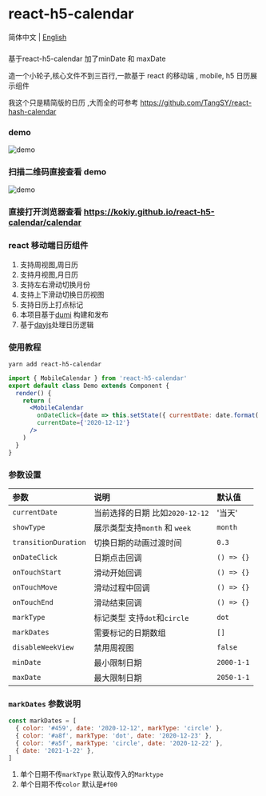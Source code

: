 # react-h5-calendar

简体中文 | [English](https://github.com/kokiy/react-h5-calendar/blob/main/README_en.md)

###

基于react-h5-calendar 加了minDate 和 maxDate 

造一个小轮子,核心文件不到三百行,一款基于 react 的移动端 , mobile, h5 日历展示组件

我这个只是精简版的日历 ,大而全的可参考 https://github.com/TangSY/react-hash-calendar

### demo

![demo](./demo.gif)

### 扫描二维码直接查看 demo

![demo](./qrcode.png)

### 直接打开浏览器查看 https://kokiy.github.io/react-h5-calendar/calendar

### react 移动端日历组件

1. 支持周视图,周日历
2. 支持月视图,月日历
3. 支持左右滑动切换月份
4. 支持上下滑动切换日历视图
5. 支持日历上打点标记
6. 本项目基于[dumi](https://github.com/umijs/dumi) 构建和发布
7. 基于[dayjs](https://github.com/iamkun/dayjs)处理日历逻辑

### 使用教程

`yarn add react-h5-calendar`

```jsx
import { MobileCalendar } from 'react-h5-calendar'
export default class Demo extends Component {
  render() {
    return (
      <MobileCalendar
        onDateClick={date => this.setState({ currentDate: date.format('YYYY-MM-DD') })}
        currentDate={'2020-12-12'}
      />
    )
  }
}
```

### 参数设置

| 参数                 | 说明                            | 默认值     |
| :------------------- | :------------------------------ | :--------- |
| `currentDate`        | 当前选择的日期 比如`2020-12-12` | '当天'     |
| `showType`           | 展示类型支持`month` 和 `week`   | `month`    |
| `transitionDuration` | 切换日期的动画过渡时间          | `0.3`      |
| `onDateClick`        | 日期点击回调                    | `() => {}` |
| `onTouchStart`       | 滑动开始回调                    | `() => {}` |
| `onTouchMove`        | 滑动过程中回调                  | `() => {}` |
| `onTouchEnd`         | 滑动结束回调                    | `() => {}` |
| `markType`           | 标记类型 支持`dot`和`circle`    | `dot`      |
| `markDates`          | 需要标记的日期数组              | `[]`       |
| `disableWeekView`    | 禁用周视图                      | `false`    |
| `minDate`            | 最小限制日期                    | `2000-1-1`    |
| `maxDate`            | 最大限制日期                    | `2050-1-1`    |

### `markDates` 参数说明

```js
const markDates = [
  { color: '#459', date: '2020-12-12', markType: 'circle' },
  { color: '#a8f', markType: 'dot', date: '2020-12-23' },
  { color: '#a5f', markType: 'circle', date: '2020-12-22' },
  { date: '2021-1-22' },
]
```

1.  单个日期不传`markType` 默认取传入的`Marktype`
2.  单个日期不传`color` 默认是`#f00`
